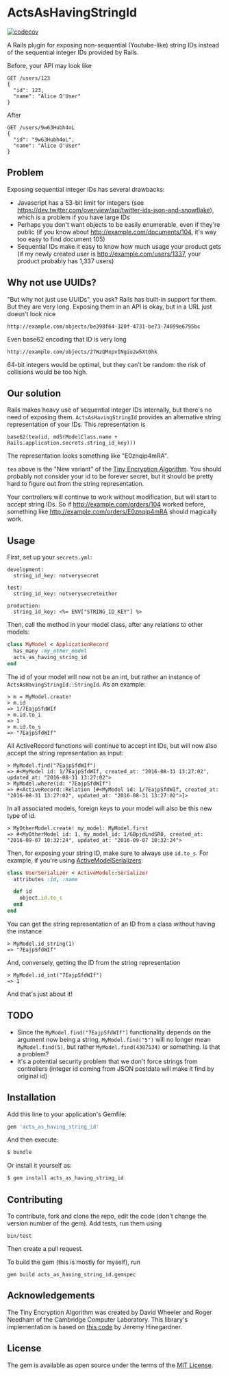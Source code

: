 # ActsAsHavingStringId

[![codecov](https://codecov.io/gh/hult/acts_as_having_string_id/branch/master/graph/badge.svg)](https://codecov.io/gh/hult/acts_as_having_string_id)

A Rails plugin for exposing non-sequential (Youtube-like) string IDs instead of the sequential integer IDs provided by Rails.

Before, your API may look like

    GET /users/123
    {
      "id": 123,
      "name": "Alice O'User"
    }

After

    GET /users/9w63Hubh4oL
    {
      "id": "9w63Hubh4oL",
      "name": "Alice O'User"
    }

## Problem
Exposing sequential integer IDs has several drawbacks:

* Javascript has a 53-bit limit for integers (see https://dev.twitter.com/overview/api/twitter-ids-json-and-snowflake), which is a problem if you have large IDs
* Perhaps you don't want objects to be easily enumerable, even if they're public (if you know about http://example.com/documents/104, it's way too easy to find document 105)
* Sequential IDs make it easy to know how much usage your product gets (if my newly created user is http://example.com/users/1337, your product probably has 1,337 users)

## Why not use UUIDs?
"But why not just use UUIDs", you ask? Rails has built-in support for them. But they are very long. Exposing them in an API is okay, but in a URL just doesn't look nice

    http://example.com/objects/be398f64-320f-4731-be73-74699e6795bc

Even base62 encoding that ID is very long

    http://example.com/objects/27WzQMxpvINgio2w5Xt0hk

64-bit integers would be optimal, but they can't be random: the risk of collisions would be too high.

## Our solution
Rails makes heavy use of sequential integer IDs internally, but there's no need of exposing them. `ActsAsHavingStringId` provides an alternative string representation of your IDs. This representation is

    base62(tea(id, md5(ModelClass.name + Rails.application.secrets.string_id_key)))

The representation looks something like "E0znqip4mRA".

`tea` above is the "New variant" of the [Tiny Encryption Algorithm](https://en.wikipedia.org/wiki/Tiny_Encryption_Algorithm). You should probably not consider your id to be forever secret, but it should be pretty hard to figure out from the string representation.

Your controllers will continue to work without modification, but will start to accept string IDs. So if http://example.com/orders/104 worked before, something like http://example.com/orders/E0znqip4mRA should magically work.

## Usage
First, set up your `secrets.yml`:

    development:
      string_id_key: notverysecret

    test:
      string_id_key: notverysecreteither

    production:
      string_id_key: <%= ENV["STRING_ID_KEY"] %>

Then, call the method in your model class, after any relations to other models:

```ruby
class MyModel < ApplicationRecord
  has_many :my_other_model
  acts_as_having_string_id
end
```

The id of your model will now not be an int, but rather an instance of `ActsAsHavingStringId::StringId`. As an example:

    > m = MyModel.create!
    > m.id
    => 1/7EajpSfdWIf
    > m.id.to_i
    => 1
    > m.id.to_s
    => "7EajpSfdWIf"

All ActiveRecord functions will continue to accept int IDs, but will now also accept the string representation as input:

    > MyModel.find("7EajpSfdWIf")
    => #<MyModel id: 1/7EajpSfdWIf, created_at: "2016-08-31 13:27:02", updated_at: "2016-08-31 13:27:02">
    > MyModel.where(id: "7EajpSfdWIf")
    => #<ActiveRecord::Relation [#<MyModel id: 1/7EajpSfdWIf, created_at: "2016-08-31 13:27:02", updated_at: "2016-08-31 13:27:02">]>

In all associated models, foreign keys to your model will also be this new type of id.

    > MyOtherModel.create! my_model: MyModel.first
    => #<MyOtherModel id: 1, my_model_id: 1/GBpjdLndSR0, created_at: "2016-09-07 10:32:24", updated_at: "2016-09-07 10:32:24">

Then, for exposing your string ID, make sure to always use `id.to_s`. For example, if you're using [ActiveModelSerializers](https://github.com/rails-api/active_model_serializers):

```ruby
class UserSerializer < ActiveModel::Serializer
  attributes :id, :name

  def id
    object.id.to_s
  end
end
```

You can get the string representation of an ID from a class without having the instance

    > MyModel.id_string(1)
    => "7EajpSfdWIf"

And, conversely, getting the ID from the string representation

    > MyModel.id_int("7EajpSfdWIf")
    => 1

And that's just about it!

## TODO
* Since the `MyModel.find("7EajpSfdWIf")` functionality depends on the argument now being a string, `MyModel.find("5")` will no longer mean `MyModel.find(5)`, but rather `MyModel.find(4387534)` or something. Is that a problem?
* It's a potential security problem that we don't force strings from controllers (integer id coming from JSON postdata will make it find by original id)

## Installation
Add this line to your application's Gemfile:

```ruby
gem 'acts_as_having_string_id'
```

And then execute:
```bash
$ bundle
```

Or install it yourself as:
```bash
$ gem install acts_as_having_string_id
```

## Contributing
To contribute, fork and clone the repo, edit the code (don't change the version number of the gem). Add tests, run them using

    bin/test

Then create a pull request.

To build the gem (this is mostly for myself), run

    gem build acts_as_having_string_id.gemspec

## Acknowledgements
The Tiny Encryption Algorithm was created by David Wheeler and Roger Needham of the Cambridge Computer Laboratory. This library's implementation is based on [this code](https://github.com/pmarreck/ruby-snippets/blob/master/TEA.rb) by Jeremy Hinegardner.

## License
The gem is available as open source under the terms of the [MIT License](http://opensource.org/licenses/MIT).
